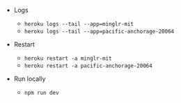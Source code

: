 * Logs
    * `heroku logs --tail --app=minglr-mit`
    * `heroku logs --tail --app=pacific-anchorage-20064`

* Restart
    * `heroku restart -a minglr-mit`
    * `heroku restart -a pacific-anchorage-20064`

* Run locally
    * `npm run dev`